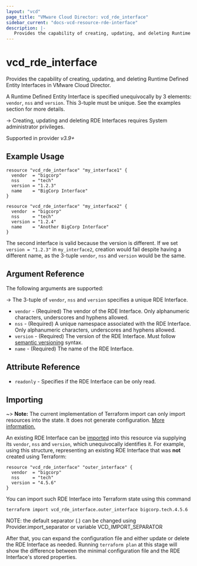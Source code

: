 ```yaml
---
layout: "vcd"
page_title: "VMware Cloud Director: vcd_rde_interface"
sidebar_current: "docs-vcd-resource-rde-interface"
description: |-
   Provides the capability of creating, updating, and deleting Runtime Defined Entity Interfaces in VMware Cloud Director.
---
```


# vcd\_rde\_interface

Provides the capability of creating, updating, and deleting Runtime Defined Entity Interfaces in VMware Cloud Director.

A Runtime Defined Entity Interface is specified unequivocally by 3 elements: `vendor`, `nss` and `version`. This
3-tuple must be unique. See the examples section for more details.

-> Creating, updating and deleting RDE Interfaces requires System administrator privileges.

Supported in provider *v3.9+*

## Example Usage

```hcl
resource "vcd_rde_interface" "my_interface1" {
  vendor  = "bigcorp"
  nss     = "tech"
  version = "1.2.3"
  name    = "BigCorp Interface"
}

resource "vcd_rde_interface" "my_interface2" {
  vendor  = "bigcorp"
  nss     = "tech"
  version = "1.2.4"
  name    = "Another BigCorp Interface"
}
```

The second interface is valid because the version is different. If we set `version = "1.2.3"` in `my_interface2`,
creation would fail despite having a different name, as the 3-tuple `vendor`, `nss` and `version` would be the same.

## Argument Reference

The following arguments are supported:

-> The 3-tuple of `vendor`, `nss` and `version` specifies a unique RDE Interface.

* `vendor` - (Required) The vendor of the RDE Interface. Only alphanumeric characters, underscores and hyphens allowed.
* `nss` - (Required) A unique namespace associated with the RDE Interface. Only alphanumeric characters, underscores and hyphens allowed.
* `version` - (Required) The version of the RDE Interface. Must follow [semantic versioning](https://semver.org/) syntax.
* `name` - (Required) The name of the RDE Interface.

## Attribute Reference

* `readonly` - Specifies if the RDE Interface can be only read.

## Importing

~> **Note:** The current implementation of Terraform import can only import resources into the state. It does not generate
configuration. [More information.][docs-import]

An existing RDE Interface can be [imported][docs-import] into this resource via supplying its `vendor`, `nss` and `version`, which
unequivocally identifies it.
For example, using this structure, representing an existing RDE Interface that was **not** created using Terraform:

```hcl
resource "vcd_rde_interface" "outer_interface" {
  vendor  = "bigcorp"
  nss     = "tech"
  version = "4.5.6"
}
```

You can import such RDE Interface into Terraform state using this command

```
terraform import vcd_rde_interface.outer_interface bigcorp.tech.4.5.6
```

NOTE: the default separator (.) can be changed using Provider.import_separator or variable VCD_IMPORT_SEPARATOR

[docs-import]:https://www.terraform.io/docs/import/

After that, you can expand the configuration file and either update or delete the RDE Interface as needed. Running `terraform plan`
at this stage will show the difference between the minimal configuration file and the RDE Interface's stored properties.
